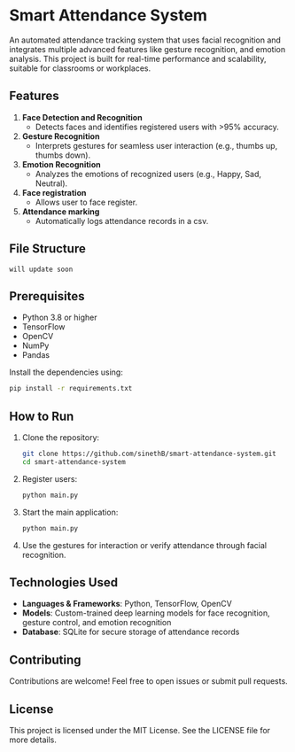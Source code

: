 # Smart Attendance System

An automated attendance tracking system that uses facial recognition and integrates multiple advanced features like gesture recognition, and emotion analysis. This project is built for real-time performance and scalability, suitable for classrooms or workplaces.

## Features

1. **Face Detection and Recognition**
   - Detects faces and identifies registered users with >95% accuracy.
2. **Gesture Recognition**
   - Interprets gestures for seamless user interaction (e.g., thumbs up, thumbs down).
3. **Emotion Recognition**
   - Analyzes the emotions of recognized users (e.g., Happy, Sad, Neutral).
4. **Face registration**
   - Allows user to face register.
6. **Attendance marking**
   - Automatically logs attendance records in a csv.

## File Structure

```
will update soon
```

## Prerequisites

- Python 3.8 or higher
- TensorFlow
- OpenCV
- NumPy
- Pandas

Install the dependencies using:
```bash
pip install -r requirements.txt
```

## How to Run

1. Clone the repository:
   ```bash
   git clone https://github.com/sinethB/smart-attendance-system.git
   cd smart-attendance-system
   ```
2. Register users:
   ```bash
   python main.py 
   ```
3. Start the main application:
   ```bash
   python main.py
   ```
4. Use the gestures for interaction or verify attendance through facial recognition.

## Technologies Used

- **Languages & Frameworks**: Python, TensorFlow, OpenCV
- **Models**: Custom-trained deep learning models for face recognition, gesture control, and emotion recognition
- **Database**: SQLite for secure storage of attendance records

## Contributing

Contributions are welcome! Feel free to open issues or submit pull requests.

## License

This project is licensed under the MIT License. See the LICENSE file for more details.
